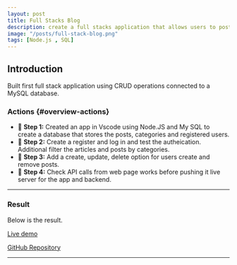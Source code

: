 ```yaml
---
layout: post
title: Full Stacks Blog
description: create a full stacks application that allows users to post and update.
image: "/posts/full-stack-blog.png"
tags: [Node.js , SQL]
---
```


## Introduction

Built first full stack application using CRUD operations connected to a MySQL database.

### Actions  {#overview-actions}
- 🔹 **Step 1:** Created an app in Vscode using Node.JS and My SQL to create a database that stores the posts, categories and registered users.
- 🔹 **Step 2:** Create a register and log in and test the autheication. Additional filter the articles and posts by categories.
- 🔹 **Step 3:** Add a create, update, delete option for users create and remove posts.
- 🔹 **Step 4:** Check API calls from web page works before pushing it live server for the app and backend.

---

### Result

Below is the result.

[Live demo](https://full-stack-tech-blog-application-week8.onrender.com/)

[GitHub Repository](https://github.com/DarrenSmith10/Full-Stack-Tech-Blog-Application-Week8)



---